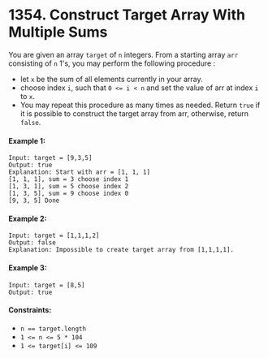 # 1354. Construct Target Array With Multiple Sums

You are given an array `target` of `n` integers. From a starting array `arr` consisting of `n` 1's, you may perform the following procedure :

+ let `x` be the sum of all elements currently in your array.
+ choose index `i`, such that `0 <= i < n` and set the value of arr at index `i` to `x`.
+ You may repeat this procedure as many times as needed.
Return `true` if it is possible to construct the target array from arr, otherwise, return `false`.

 

#### Example 1:

```
Input: target = [9,3,5]
Output: true
Explanation: Start with arr = [1, 1, 1] 
[1, 1, 1], sum = 3 choose index 1
[1, 3, 1], sum = 5 choose index 2
[1, 3, 5], sum = 9 choose index 0
[9, 3, 5] Done
```

#### Example 2:

```
Input: target = [1,1,1,2]
Output: false
Explanation: Impossible to create target array from [1,1,1,1].
```

#### Example 3:

```
Input: target = [8,5]
Output: true
``` 

#### Constraints:

+ `n == target.length`
+ `1 <= n <= 5 * 104`
+ `1 <= target[i] <= 109`
